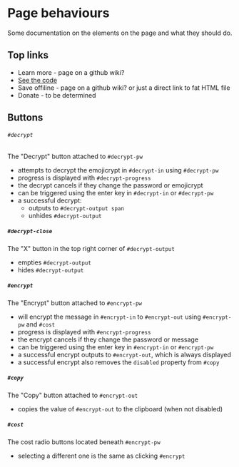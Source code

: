 # Page behaviours

Some documentation on the elements on the page and what they should do.



## Top links

 - Learn more - page on a github wiki?
 - [See the code](https://github.com/aurorabbit/emojicrypt)
 - Save offiline - page on a github wiki? or just a direct link to fat HTML file
 - Donate - to be determined



## Buttons

###### ``#decrypt``

The "Decrypt" button attached to ``#decrypt-pw``
- attempts to decrypt the emojicrypt in ``#decrypt-in`` using ``#decrypt-pw``
- progress is displayed with ``#decrypt-progress``
- the decrypt cancels if they change the password or emojicrypt
- can be triggered using the enter key in ``#decrypt-in`` or ``#decrypt-pw``
- a successful decrypt:
    - outputs to ``#decrypt-output span``
    - unhides ``#decrypt-output``


##### ``#decrypt-close``

The "X" button in the top right corner of ``#decrypt-output``
- empties ``#decrypt-output``
- hides ``#decrypt-output``


##### ``#encrypt``

The "Encrypt" button attached to ``#encrypt-pw``
- will encrypt the message in ``#encrypt-in`` to ``#encrypt-out`` using ``#encrypt-pw`` and ``#cost``
- progress is displayed with ``#encrypt-progress``
- the encrypt cancels if they change the password or message
- can be triggered using the enter key in ``#encrypt-in`` or ``#encrypt-pw``
- a successful encrypt outputs to ``#encrypt-out``, which is always displayed
- a successful encrypt also removes the ``disabled`` property from ``#copy``


##### ``#copy``

The "Copy" button attached to ``#encrypt-out``
- copies the value of ``#encrypt-out`` to the clipboard (when not disabled)


##### ``#cost``

The cost radio buttons located beneath ``#encrypt-pw``
- selecting a different one is the same as clicking ``#encrypt``


